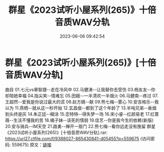 ﻿---
title: 群星《2023试听小屋系列(265)》十倍音质WAV分轨
date: 2023-06-06 09:42:54
categories: WAV车载音乐、镜像
tags: 华语中文
---
# 群星《2023试听小屋系列(265)》[十倍音质WAV分轨]

曲目
01.七元vs章智捷--走在冷风中
02.马健涛--让我替你去受伤
03.杨友友--你却陪她幸福
04.指尖笑--情难忘
05.田娥--一半清欢一半烟火
06.马健南--疼过
07.王超然--爱我是你说过最大的谎
08.赵方婧--献
09.熊七梅--雾心
10.安吉格乐--我以为
11.燕栖--就从这一秒开始
12.玄昌俊--都到了这个年龄了
13.半吨兄弟--香烟到头终是灰
14.朱正廷--糊涂
15.恋特特--得失梦一场
16.宋小睿--红颜易老
17.红蔷薇--生活不懂我的苦
18.橘子妹--该死的懦弱
19.佳艺--你是我今生的依赖(新版)
20.安与骑兵--IM天空
21.路勇--禅开一扇门
22.熊七梅--看你远走没有挽留
群星《2023试听小屋系列(265)》[十倍音质WAV分轨].rar: https://url27.ctfile.com/f/9388027-865430841-d05455?p=559675
(访问密码: 559675)
原文：[链接](https://blog.sina.com.cn/s/blog_1647c7e7601031284.html)